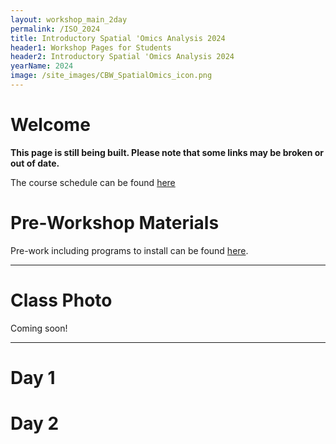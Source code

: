 ```yaml
---
layout: workshop_main_2day
permalink: /ISO_2024
title: Introductory Spatial 'Omics Analysis 2024
header1: Workshop Pages for Students
header2: Introductory Spatial 'Omics Analysis 2024
yearName: 2024
image: /site_images/CBW_SpatialOmics_icon.png
---
```


# Welcome <a id="welcome"></a>

**This page is still being built. Please note that some links may be broken or out of date.**

The course schedule can be found [here](https://bioinformaticsdotca.github.io/ISO_2024_schedule)

<!-- Meet your faculty [here]().   -->

# Pre-Workshop Materials <a id="preworkshop"></a>

Pre-work including programs to install can be found [here](https://forms.gle/1rHwYRaYAnQWYQox7).  

***

# Class Photo

Coming soon!  


***

# Day 1 <a id="day1"></a>
 

# Day 2 <a id="day2"></a>  
